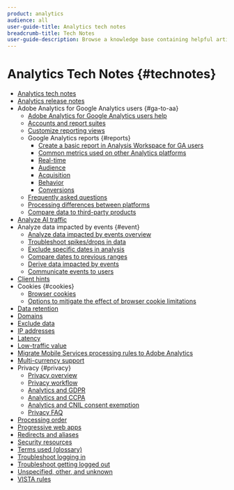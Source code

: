 ```yaml
---
product: analytics
audience: all
user-guide-title: Analytics tech notes
breadcrumb-title: Tech Notes
user-guide-description: Browse a knowledge base containing helpful articles that don't belong to a specific Analytics tool or component.
---
```


# Analytics Tech Notes {#technotes}

+ [Analytics tech notes](home.md)
+ [Analytics release notes](https://experienceleague.adobe.com/en/docs/analytics/release-notes/latest)
+ Adobe Analytics for Google Analytics users {#ga-to-aa}
  + [Adobe Analytics for Google Analytics users help](ga-to-aa/home.md)
  + [Accounts and report suites](ga-to-aa/accounts.md)
  + [Customize reporting views](ga-to-aa/customization.md)
  + Google Analytics reports {#reports}
    + [Create a basic report in Analysis Workspace for GA users](ga-to-aa/reports/create-report.md)
    + [Common metrics used on other Analytics platforms](ga-to-aa/reports/common-metrics.md)
    + [Real-time](ga-to-aa/reports/realtime-reports.md)
    + [Audience](ga-to-aa/reports/audience-reports.md)
    + [Acquisition](ga-to-aa/reports/acquisition-reports.md)
    + [Behavior](ga-to-aa/reports/behavior-reports.md)
    + [Conversions](ga-to-aa/reports/conversions-reports.md)
  + [Frequently asked questions](ga-to-aa/faq.md)
  + [Processing differences between platforms](ga-to-aa/processing-differences.md)
  + [Compare data to third-party products](ga-to-aa/compare-data.md)
+ [Analyze AI traffic](/help/technotes/ai-traffic.md)
+ Analyze data impacted by events {#event}
  + [Analyze data impacted by events overview](event/overview.md)
  + [Troubleshoot spikes/drops in data](event/spikes-drops.md)
  + [Exclude specific dates in analysis](event/segments.md)
  + [Compare dates to previous ranges](event/compare-dates.md)
  + [Derive data impacted by events](event/calcmetrics.md)
  + [Communicate events to users](event/communicate.md)
+ [Client hints](client-hints.md)
+ Cookies {#cookies}
  + [Browser cookies](cookies/cookies.md)
  + [Options to mitigate the effect of browser cookie limitations](cookies/cookieless.md)
+ [Data retention](data-retention.md)
+ [Domains](domains.md)
+ [Exclude data](exclude-data.md)
+ [IP addresses](ip-addresses.md)
+ [Latency](latency.md)
+ [Low-traffic value](low-traffic.md)
+ [Migrate Mobile Services processing rules to Adobe Analytics](migrate-mobile.md)
+ [Multi-currency support](multicurrency.md)
+ Privacy {#privacy}
  + [Privacy overview](privacy/privacy-overview.md)
  + [Privacy workflow](privacy/privacy-workflow.md)
  + [Analytics and GDPR](privacy/gdpr.md)
  + [Analytics and CCPA](privacy/ccpa.md)
  + [Analytics and CNIL consent exemption](privacy/cnil-consent-exemption.md)
  + [Privacy FAQ](privacy/faq.md)
+ [Processing order](processing-order.md)
+ [Progressive web apps](pwa.md)
+ [Redirects and aliases](redirects.md)
+ [Security resources](security.md)
+ [Terms used (glossary)](terms.md)
+ [Troubleshoot logging in](troubleshoot-login.md)
+ [Troubleshoot getting logged out](troubleshoot-sessions.md)
+ [Unspecified, other, and unknown](unspecified.md)
+ [VISTA rules](vista.md)
